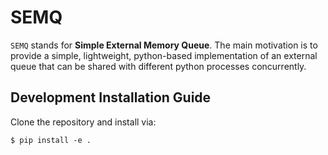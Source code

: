 # SEMQ

`SEMQ` stands for **Simple External Memory Queue**. The main motivation is to provide a simple, lightweight, python-based
implementation of an external queue that can be shared with different python processes concurrently.

## Development Installation Guide

Clone the repository and install via:

```commandline
$ pip install -e .
```

